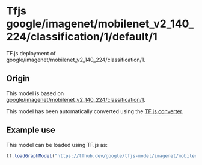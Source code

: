 # Tfjs google/imagenet/mobilenet_v2_140_224/classification/1/default/1
TF.js deployment of google/imagenet/mobilenet_v2_140_224/classification/1.

<!-- parent-model: google/imagenet/mobilenet_v2_140_224/classification/1 -->

## Origin

This model is based on [google/imagenet/mobilenet_v2_140_224/classification/1](https://tfhub.dev/google/imagenet/mobilenet_v2_140_224/classification/1).

This model has been automatically converted using the [TF.js converter](https://github.com/tensorflow/tfjs/tree/master/tfjs-converter).

## Example use
This model can be loaded using TF.js as:

```javascript
tf.loadGraphModel("https://tfhub.dev/google/tfjs-model/imagenet/mobilenet_v2_140_224/classification/1/default/1", { fromTFHub: true })
```
